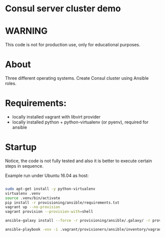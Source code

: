 # Consul server cluster demo


# WARNING
This code is not for production use, only for educational purposes.

# About

Three different operating systems.
Create Consul cluster using Ansible roles.

# Requirements:

- locally installed vagrant with libvirt provider
- locally installed python + python-virtualenv (or pyenv), required for ansible

# Startup

Notice, the code is not fully tested and also it is better to execute certain
steps in sequence.

Example run under Ubuntu 16.04 as host:

```bash

sudo apt-get install -y python-virtualenv
virtualenv .venv
source .venv/bin/activate
pip install -r provisioning/ansible/requirements.txt
vagrant up --no-provision
vagrant provision --provision-with=shell

ansible-galaxy install --force -r provisioning/ansible/.galaxy/ -r provisioning/ansible/requirements.yml

ansible-playbook -vvv -i .vagrant/provisioners/ansible/inventory/vagrant_ansible_inventory provisioning/ansible/init.yml

```
